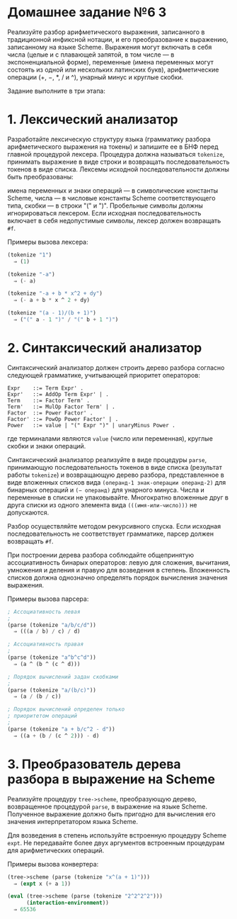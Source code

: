 # Домашнее задание №6 3
Реализуйте разбор арифметического выражения, записанного в традиционной инфиксной нотации, и его преобразование к выражению, записанному на языке Scheme. Выражения могут включать в себя числа (целые и с плавающей запятой, в том числе — в экспоненциальной форме), переменные (имена переменных могут состоять из одной или нескольких латинских букв), арифметические операции (+, −, *, / и ^), унарный минус и круглые скобки.

Задание выполните в три этапа:

# 1. Лексический анализатор #
Разработайте лексическую структуру языка (грамматику разбора арифметического выражения на токены) и запишите ее в БНФ перед главной процедурой лексера. Процедура должна называться ```tokenize```, принимать выражение в виде строки и возвращать последовательность токенов в виде списка. Лексемы исходной последовательности должны быть преобразованы:

имена переменных и знаки операций — в символические константы Scheme, числа — в числовые константы Scheme соответствующего типа, скобки — в строки "(" и ")". Пробельные символы должны игнорироваться лексером. Если исходная последовательность включает в себя недопустимые символы, лексер должен возвращать ```#f```.

Примеры вызова лексера:
```scheme
(tokenize "1")
  ⇒ (1)

(tokenize "-a")
  ⇒ (- a)

(tokenize "-a + b * x^2 + dy")
  ⇒ (- a + b * x ^ 2 + dy)

(tokenize "(a - 1)/(b + 1)")
  ⇒ ("(" a - 1 ")" / "(" b + 1 ")")
```
# 2. Синтаксический анализатор #
Синтаксический анализатор должен строить дерево разбора согласно следующей грамматике, учитывающей приоритет операторов:
```
Expr    ::= Term Expr' .
Expr'   ::= AddOp Term Expr' | .
Term    ::= Factor Term' .
Term'   ::= MulOp Factor Term' | .
Factor  ::= Power Factor' .
Factor' ::= PowOp Power Factor' | .
Power   ::= value | "(" Expr ")" | unaryMinus Power .
```
где терминалами являются ```value``` (число или переменная), круглые скобки и знаки операций.

Синтаксический анализатор реализуйте в виде процедуры ```parse```, принимающую последовательность токенов в виде списка (результат работы ```tokenize```) и возвращающую дерево разбора, представленное в виде вложенных списков вида ```(операнд-1 знак-операции операнд-2)``` для бинарных операций и ```(− операнд)``` для унарного минуса. Числа и переменные в списки не упаковывайте. Многократно вложенные друг в друга списки из одного элемента вида ```(((имя-или-число)))``` не допускаются.

Разбор осуществляйте методом рекурсивного спуска. Если исходная последовательность не соответствует грамматике, парсер должен возвращать ```#f```.

При построении дерева разбора соблюдайте общепринятую ассоциативность бинарых операторов: левую для сложения, вычитания, умножения и деления и правую для возведения в степень. Вложенность списков должна однозначно определять порядок вычисления значения выражения.

Примеры вызова парсера:
```scheme
; Ассоциативность левая
;
(parse (tokenize "a/b/c/d"))
  ⇒ (((a / b) / c) / d)

; Ассоциативность правая
;
(parse (tokenize "a^b^c^d"))
  ⇒ (a ^ (b ^ (c ^ d)))

; Порядок вычислений задан скобками
;
(parse (tokenize "a/(b/c)"))
  ⇒ (a / (b / c))

; Порядок вычислений определен только
; приоритетом операций
;
(parse (tokenize "a + b/c^2 - d"))
  ⇒ ((a + (b / (c ^ 2))) - d)
```
# 3. Преобразователь дерева разбора в выражение на Scheme #
Реализуйте процедуру ```tree->scheme```, преобразующую дерево, возвращенное процедурой ```parse```, в выражение на языке Scheme. Полученное выражение должно быть пригодно для вычисления его значения интерпретатором языка Scheme.

Для возведения в степень используйте встроенную процедуру Scheme ```expt```. Не передавайте более двух аргументов встроенным процедурам для арифметических операций.

Примеры вызова конвертера:
```scheme
(tree->scheme (parse (tokenize "x^(a + 1)")))
  ⇒ (expt x (+ a 1))

(eval (tree->scheme (parse (tokenize "2^2^2^2")))
      (interaction-environment))
  ⇒ 65536
```
